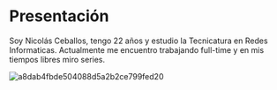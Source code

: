 # Presentación

Soy Nicolás Ceballos, tengo 22 años y estudio la Tecnicatura en Redes Informaticas. Actualmente me encuentro trabajando full-time y en mis tiempos libres miro series.

![a8dab4fbde504088d5a2b2ce799fed20](https://user-images.githubusercontent.com/70004522/225793626-d49c3ec3-3aa5-4e6e-a7b2-abc017a90dce.jpg)
